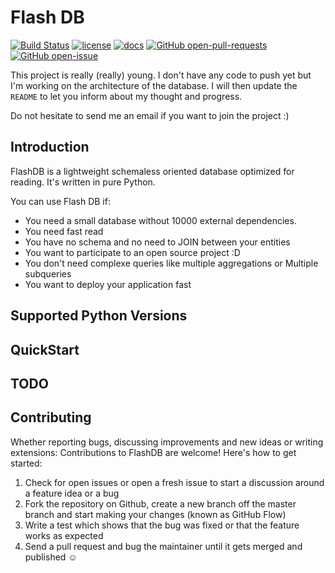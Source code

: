# Flash DB

[![Build Status](https://travis-ci.com/Universemul/flashdb.svg?branch=master)](https://travis-ci.com/Universemul/flashdb) [![license](https://img.shields.io/github/license/Universemul/flashdb)](https://raw.githubusercontent.com/Universemul/flashdbmaster/LICENSE) [![docs](https://img.shields.io/badge/docs-unknown-lightgrey)](https://universemul.github.io/flashdb/#/)
[![GitHub open-pull-requests](https://badgen.net/github/open-prs/universemul/flashdb)](https://https://github.com/Universemul/flashdb/pulls?q=is%3Aopen)
[![GitHub open-issue](https://badgen.net/github/open-issues/universemul/flashdb)](https://https://github.com/Universemul/flashdb/issues?q=is%3Aopen)



This project is really (really) young. I don't have any code to push yet but I'm working on the architecture of the database.
I will then update the `README` to let you inform about my thought and progress.

Do not hesitate to send me an email if you want to join the project :)

## Introduction

FlashDB is a lightweight schemaless oriented database optimized for reading. It's written in pure Python.

You can use Flash DB if:
- You need a small database without 10000 external dependencies.
- You need fast read
- You have no schema and no need to JOIN between your entities
- You want to participate to an open source project :D
- You don't need complexe queries like multiple aggregations or Multiple subqueries
- You want to deploy your application fast 

## Supported Python Versions

## QuickStart

## TODO

## Contributing

Whether reporting bugs, discussing improvements and new ideas or writing extensions: Contributions to FlashDB are welcome! Here's how to get started:

1. Check for open issues or open a fresh issue to start a discussion around a feature idea or a bug
2. Fork the repository on Github, create a new branch off the master branch and start making your changes (known as GitHub Flow)
3. Write a test which shows that the bug was fixed or that the feature works as expected
4. Send a pull request and bug the maintainer until it gets merged and published ☺
